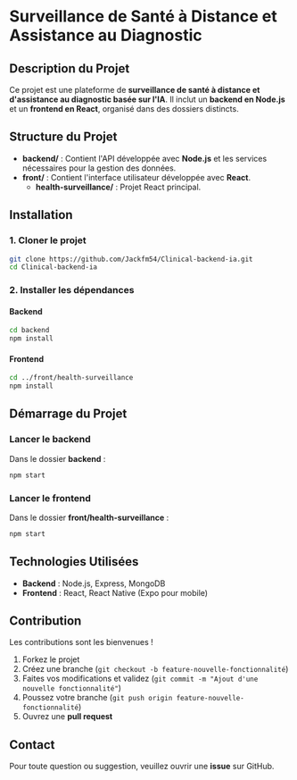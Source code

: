 # Surveillance de Santé à Distance et Assistance au Diagnostic

## Description du Projet
Ce projet est une plateforme de **surveillance de santé à distance et d'assistance au diagnostic basée sur l'IA**. Il inclut un **backend en Node.js** et un **frontend en React**, organisé dans des dossiers distincts.

## Structure du Projet
- **backend/** : Contient l'API développée avec **Node.js** et les services nécessaires pour la gestion des données.
- **front/** : Contient l'interface utilisateur développée avec **React**.
  - **health-surveillance/** : Projet React principal.

## Installation
### 1. Cloner le projet
```sh
git clone https://github.com/Jackfm54/Clinical-backend-ia.git
cd Clinical-backend-ia
```

### 2. Installer les dépendances
#### Backend
```sh
cd backend
npm install
```

#### Frontend
```sh
cd ../front/health-surveillance
npm install
```

## Démarrage du Projet
### Lancer le backend
Dans le dossier **backend** :
```sh
npm start
```

### Lancer le frontend
Dans le dossier **front/health-surveillance** :
```sh
npm start
```

## Technologies Utilisées
- **Backend** : Node.js, Express, MongoDB
- **Frontend** : React, React Native (Expo pour mobile)

## Contribution
Les contributions sont les bienvenues !
1. Forkez le projet
2. Créez une branche (`git checkout -b feature-nouvelle-fonctionnalité`)
3. Faites vos modifications et validez (`git commit -m "Ajout d'une nouvelle fonctionnalité"`)
4. Poussez votre branche (`git push origin feature-nouvelle-fonctionnalité`)
5. Ouvrez une **pull request**

## Contact
Pour toute question ou suggestion, veuillez ouvrir une **issue** sur GitHub.
